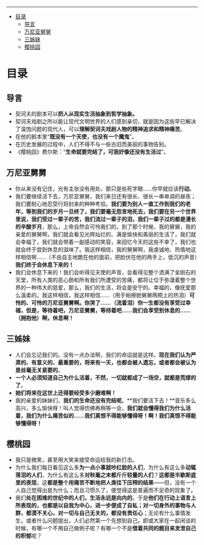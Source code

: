 ----

- [目录](#目录)
  - [导言](#导言)
  - [万尼亚舅舅](#万尼亚舅舅)
  - [三姊妹](#三姊妹)
  - [樱桃园](#樱桃园)

# 目录

## 导言

- 契诃夫的剧本可以**把人从现实生活抽象到哲学抽象。**
- 契诃夫戏剧之所以能让现代文明世界的人们感到亲切，就是因为这些早已解决了温饱问题的现代人，可以**理解契诃夫戏剧人物的精神追求和精神痛苦**。
- 在他的剧本里“**既没有一个天使，也没有一个魔鬼**”。
- 在历史发展的过程中，人们不得不与一些古旧而美丽的事物告别。
- 《樱桃园》费尔斯：“**生命就要完结了，可我好像还没有生活过**”。

## 万尼亚舅舅

- 你从来没有记住，光有主张没有用处，那只是些死字眼……你早就应该**行动**。
- 我们要继续活下去，万尼亚舅舅，我们来日还有很长、很长一串单调的昼夜；我们要耐心地忍受行将封来的种种考验。**我们要为别人一直工作到我们的老年，等到我们的岁月一旦终了，我们要毫无怨言地死去，我们要在另一个世界里说，我们受过一辈子的苦，我们流过一辈子的泪，我们一辈子过的都是漫长的辛酸岁月**，那么，上帝自然会可怜我们的，到了那个时候，我的舅舅，我的亲爱的舅舅啊，我们就会看见光辉灿烂的、满是愉快和美丽的生活了，我们就会幸福了，我们就会带着一副感动的笑容，来回忆今天的这些不幸了，我们也就会终于尝到休息的滋味了。我这样相信，我的舅舅啊，我虔诚地、热情地这样相信啊……（不由自主地跪在他的面前，把脸伏在他的两手上，低沉的声音）**我们终于会休息下来的！**
- 我们会休息下来的！我们会听得见天使的声音，会看得见整个洒满了金刚石的天堂，所有人类的恶心肠和所有我们所遭受的苦痛，都将让位于弥漫着整个世界的一种伟大的慈爱，那么，我们的生活，将会是安宁的、幸福的，像抚爱那么温柔的。我这样相信，我这样相信……（用手帕擦她舅舅两颊上的热泪）**可怜的、可怜的万尼亚舅舅啊。你哭了……（流着泪）你一生都没有享受过幸福，但是，等待着吧，万尼亚舅舅，等待着吧……我们会享受到休息的……（拥抱他）啊，休息啊！**

## 三姊妹

- 人们会忘记我们的。没有一点办法啊，我们的命运就是这样。**现在我们认为严肃的、有意义的、最重要的，将来有一天，也都会被人遗忘，或者都会被认为是丝毫无关紧要的**。
- **一个人必须知道自己为什么活着，不然，一切就都成了一场空，就都是荒缪的了**。
- **她们将来在这世上还得要经受多少磨难啊！**
- 我的亲爱的妹妹们，**我们的生命还没有完结呢**。**我们要活下去！**音乐多么高兴，多么愉快呀！叫人觉得仿佛再稍等一会，**我们就会懂得我们为什么活着，我们为什么痛苦似的……我们真恨不得能够懂得呀！啊！我们真恨不得能够懂得呀！**

## 樱桃园

- 我只是微笑，甚至用大笑来接受命运给我的新打击。
- 为什么我们每日看见这么多**为一点小事就吵红脸的人们**，为什么有这么多**动辄落泪的人们**，为什么有这么多**对秋毫之末都斤斤较量的人们**？**这都是半歇斯底里的表现**，这**都是整个用痛苦不断地把人类往下压榨的结果**——但，没有一个人自己觉得出是为什么；而且习惯久了，便觉得这是普遍而不足奇的现象了。
- 我们**处在困难的世纪中的人们，生活永远是向内的**。于是**他们在行动上语言上所表现的，也都是以自我为中心，进一步便成了自私；对一切身外的事物与人群，都漠不关心，对一切与自己无关的，都没有责任心**；无论有什么事情发生，或者什么问题提出，人们必然第一个先想到自己。即或大家在一起闲谈的时候，有哪一个不用自己做例子呢？有哪一个不是**借着共同的题目来发泄自己的积郁**呢？
